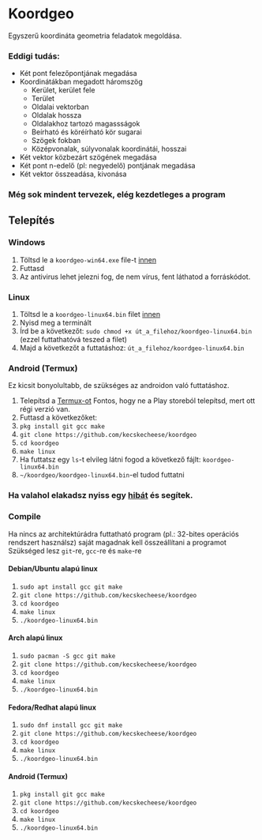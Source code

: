 # Koordgeo
Egyszerű koordináta geometria feladatok megoldása.
### Eddigi tudás:
- Két pont felezőpontjának megadása
- Koordinátákban megadott háromszög
    - Kerület, kerület fele
    - Terület
    - Oldalai vektorban
    - Oldalak hossza
    - Oldalakhoz tartozó magassságok
    - Beírható és köréírható kör sugarai
    - Szögek fokban
    - Középvonalak, súlyvonalak koordinátái, hosszai
- Két vektor közbezárt szögének megadása
- Két pont n-edelő (pl: negyedelő) pontjának megadása
- Két vektor összeadása, kivonása
### Még sok mindent tervezek, elég kezdetleges a program
## Telepítés
### Windows
1. Töltsd le a `koordgeo-win64.exe` file-t [innen](https://github.com/kecskecheese/koordgeo/releases/latest)
2. Futtasd
3. Az antivirus lehet jelezni fog, de nem vírus, fent láthatod a forráskódot.
### Linux
1. Töltsd le a `koordgeo-linux64.bin` filet [innen](https://github.com/kecskecheese/koordgeo/releases/latest)
2. Nyisd meg a terminált
3. Írd be a következőt: `sudo chmod +x út_a_filehoz/koordgeo-linux64.bin` (ezzel futtathatóvá teszed a filet)
4. Majd a következőt a futtatáshoz: `út_a_filehoz/koordgeo-linux64.bin`
### Android (Termux)
Ez kicsit bonyolultabb, de szükséges az androidon való futtatáshoz.
1. Telepítsd a [Termux-ot](https://github.com/termux/termux-app/releases/download/v0.118.0/termux-app_v0.118.0+github-debug_universal.apk) Fontos, hogy ne a Play storeból telepítsd, mert ott régi verzió van.
2. Futtasd a következőket:
3. `pkg install git gcc make`
4. `git clone https://github.com/kecskecheese/koordgeo`
5. `cd koordgeo`
6. `make linux`
7. Ha futtatsz egy `ls`-t elvileg látni fogod a következő fájlt: `koordgeo-linux64.bin`
8. `~/koordgeo/koordgeo-linux64.bin`-el tudod futtatni

### Ha valahol elakadsz nyiss egy [hibát](https://github.com/kecskecheese/koordgeo/issues) és segítek.

### Compile
Ha nincs az architektúrádra futtatható program (pl.: 32-bites operációs rendszert használsz) saját magadnak kell összeállítani a programot
<br>
Szükséged lesz `git`-re, `gcc`-re és `make`-re
#### Debian/Ubuntu alapú linux
1. `sudo apt install gcc git make`<br>
2. `git clone https://github.com/kecskecheese/koordgeo`<br>
3. `cd koordgeo`<br>
4. `make linux`<br>
5. `./koordgeo-linux64.bin`
#### Arch alapú linux
1. `sudo pacman -S gcc git make`
2. `git clone https://github.com/kecskecheese/koordgeo`<br>
3. `cd koordgeo`<br>
4. `make linux`<br>
5. `./koordgeo-linux64.bin`
#### Fedora/Redhat alapú linux
1. `sudo dnf install gcc git make`
2. `git clone https://github.com/kecskecheese/koordgeo`<br>
3. `cd koordgeo`<br>
4. `make linux`<br>
5. `./koordgeo-linux64.bin`
#### Android (Termux)
1. `pkg install git gcc make`
2. `git clone https://github.com/kecskecheese/koordgeo`<br>
3. `cd koordgeo`<br>
4. `make linux`<br>
5. `./koordgeo-linux64.bin`
